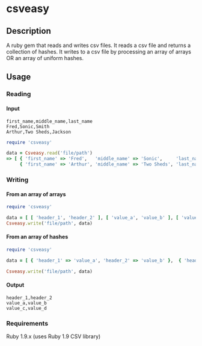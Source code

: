 # csveasy

## Description
A ruby gem that reads and writes csv files. It reads a csv file and returns a collection 
of hashes. It writes to a csv file by processing an array of arrays OR an array of uniform hashes.

## Usage

### Reading 
#### Input
```
first_name,middle_name,last_name
Fred,Sonic,Smith
Arthur,Two Sheds,Jackson
```

```ruby
require 'csveasy'  

data = Csveasy.read('file/path')  
=> [ { 'first_name' => 'Fred',   'middle_name' => 'Sonic',     'last_name' => 'Smith' }, 
     { 'first_name' => 'Arthur', 'middle_name' => 'Two Sheds', 'last_name' => 'Jackson' } ]
```

### Writing
#### From an array of arrays
```ruby
require 'csveasy'  

data = [ [ 'header_1', 'header_2' ], [ 'value_a', 'value_b' ], [ 'value_c', 'value_d' ] ]
Csveasy.write('file/path', data)
```
#### From an array of hashes
```ruby
require 'csveasy'  

data = [ { 'header_1' => 'value_a', 'header_2' => 'value_b' },  { 'header_1' => 'value_c', 'header_2' => 'value_d' } ]

Csveasy.write('file/path', data)
```
#### Output
```
header_1,header_2
value_a,value_b
value_c,value_d
```

### Requirements
Ruby 1.9.x (uses Ruby 1.9 CSV library)
